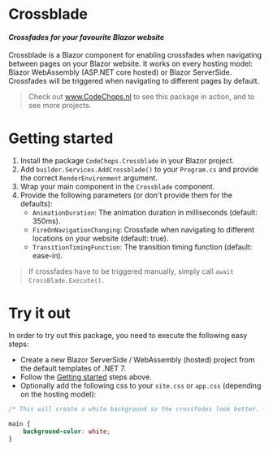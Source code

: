 # Crossblade 
#### _Crossfades for your favourite Blazor website_

Crossblade is a Blazor component for enabling crossfades when navigating between pages on your Blazor website.
It works on every hosting model: Blazor WebAssembly (ASP.NET core hosted) or Blazor ServerSide. 
Crossfades will be triggered when navigating to different pages by default.   

> Check out www.CodeChops.nl to see this package in action, and to see more projects.

# Getting started

1. Install the package `CodeChops.Crossblade` in your Blazor project.
2. Add `builder.Services.AddCrossblade()` to your `Program.cs` and provide the correct `RenderEnvironment` argument.
3. Wrap your main component in the `Crossblade` component.
4. Provide the following parameters (or don't provide them for the defaults):
   - `AnimationDuration`: The animation duration in milliseconds (default: 350ms).
   - `FireOnNavigationChanging`: Crossfade when navigating to different locations on your website (default: true).
   - `TransitionTimingFunction`: The transition timing function (default: ease-in).

> If crossfades have to be triggered manually, simply call `await CrossBlade.Execute()`.

# Try it out
In order to try out this package, you need to execute the following easy steps: 
- Create a new Blazor ServerSide / WebAssembly (hosted) project from the default templates of .NET 7.
- Follow the [Getting started](#Getting-Started) steps above.
- Optionally add the following css to your `site.css` or `app.css` (depending on the hosting model):
```css
/* This will create a white background so the crossfades look better. */

main {
    background-color: white;
}
```

